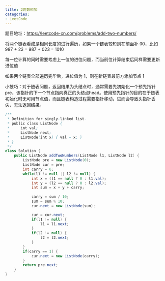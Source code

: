 ```yaml
---
title: 2两数相加
categories: 
- LeetCode
---
```


题目地址：https://leetcode-cn.com/problems/add-two-numbers/

将两个链表看成是相同长度的进行遍历，如果一个链表较短则在前面补 00，比如 987 + 23 = 987 + 023 = 1010

每一位计算的同时需要考虑上一位的进位问题，而当前位计算结束后同样需要更新进位值

如果两个链表全部遍历完毕后，进位值为 1，则在新链表最前方添加节点 1

小技巧：对于链表问题，返回结果为头结点时，通常需要先初始化一个预先指针 pre，该指针的下一个节点指向真正的头结点head。使用预先指针的目的在于链表初始化时无可用节点值，而且链表构造过程需要指针移动，进而会导致头指针丢失，无法返回结果。

```java
/**
 * Definition for singly-linked list.
 * public class ListNode {
 *     int val;
 *     ListNode next;
 *     ListNode(int x) { val = x; }
 * }
 */
class Solution {
    public ListNode addTwoNumbers(ListNode l1, ListNode l2) {
        ListNode pre = new ListNode(0);
        ListNode cur = pre;
        int carry = 0;
        while(l1 != null || l2 != null) {
            int x = (l1 == null ? 0 : l1.val);
            int y = (l2 == null ? 0 : l2.val);
            int sum = x + y + carry;
            
            carry = sum / 10;
            sum = sum % 10;
            cur.next = new ListNode(sum);

            cur = cur.next;
            if(l1 != null) {
                l1 = l1.next;
            }
            if(l2 != null) {
                l2 = l2.next;
            }
        }
        if(carry == 1) {
            cur.next = new ListNode(carry);
        }
        return pre.next;
    }
}
```


